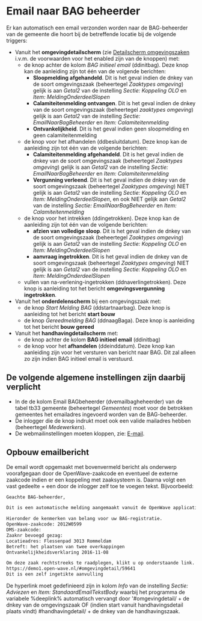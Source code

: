 # Email naar BAG beheerder

Er kan automatisch een email verzonden worden naar de BAG-beheerder van de gemeente die hoort bij de betreffende locatie bij de volgende triggers:

- Vanuit het **omgevingdetailscherm** (zie [Detailscherm omgevingszaken](/probleemoplossing/portalen_en_moduleschermen/zaakportaal_omgeving/detailscherm_omgevingszaken.md) i.v.m. de voorwaarden voor het enabled zijn van de knoppen) met:
  - de knop achter de kolom _BAG initieel email_ (ddinitbag). Deze knop kan de aanleiding zijn tot één van de volgende berichten:
    - **Sloopmelding afgehandeld**. Dit is het geval indien de dnkey van de soort omgevingszaak (beheertegel _Zaaktypes omgeving_) gelijk is aan _Getal2_ van de instelling _Sectie: Koppeling OLO_ en _Item: MeldingOnderdeelSlopen_
    - **Calamiteitenmelding ontvangen**. Dit is het geval indien de dnkey van de soort omgevingszaak (beheertegel _zaaktypes omgeving_) gelijk is aan _Getal2_ van de instelling _Sectie: EmailNaarBagBeheerder_ en _Item: Calamiteitenmelding_
    - **Ontvankelijkheid**. Dit is het geval indien geen sloopmelding en geen calamiteitenmelding
  - de knop voor het afhandelen (ddbesluitdatum). Deze knop kan de aanleiding zijn tot één van de volgende berichten:
    - **Calamiteitenmelding afgehandeld**. Dit is het geval indien de dnkey van de soort omgevingszaak (beheertegel _Zaaktypes omgeving_) gelijk is aan _Getal2_ van de instelling _Sectie: EmailNaarBagBeheerder_ en _Item: Calamiteitenmelding_
    - **Vergunning verleend**. Dit is het geval indien de dnkey van de soort omgevingszaak (beheertegel _Zaaktypes omgeving_) NIET gelijk is aan _Getal2_ van de instelling _Sectie: Koppeling OLO_ en _Item: MeldingOnderdeelSlopen_, en ook NIET gelijk aan _Getal2_ van de instelling _Sectie: EmailNaarBagBeheerder_ en _Item: Calamiteitenmelding_
  - de knop voor het intrekken (ddingetrokken). Deze knop kan de aanleiding zijn tot één van de volgende berichten:
    - **afzien van volledige sloop**. Dit is het geval indien de dnkey van de soort omgevingszaak (beheertegel _Zaaktypes omgeving_) gelijk is aan _Getal2_ van de instelling _Sectie: Koppeling OLO_ en _Item: MeldingOnderdeelSlopen_
    - **aanvraag ingetrokken**. Dit is het geval indien de dnkey van de soort omgevingszaak (beheertegel _Zaaktypes omgeving_) NIET gelijk is aan _Getal2_ van de instelling _Sectie: Koppeling OLO_ en _Item: MeldingOnderdeelSlopen_
  - vullen van na-verlening-ingetrokken (ddnaverlingetrokken). Deze knop is aanleiding tot het bericht **omgevingsvergunning ingetrokken**.
- Vanuit het **onderdelenscherm** bij een omgevingszaak met:
  - de knop _Start Melding BAG_ (ddstartnaarbag). Deze knop is aanleiding tot het bericht **start bouw**
  - de knop _Gereedmelding BAG_ (ddnaagBaga). Deze knop is aanleiding tot het bericht **bouw gereed**
- Vanuit het **handhavingdetailscherm** met:
  - de knop achter de kolom **BAG initieel email** (ddinitbag)
  - de knop voor het **afhandelen** (ddeinddatum). Deze knop kan aanleiding zijn voor het versturen van bericht naar BAG. Dit zal alleen zo zijn indien BAG initieel email is verstuurd.

## De volgende algemene instellingen zijn daarbij verplicht

- In de de kolom Email BAGbeheerder (dvemailbagheheerder) van de tabel tb33 gemeente (beheertegel _Gemeentes_) moet voor de betrokken gemeentes het emailadres ingevoerd worden van de BAG-beheerder.
- De inlogger die de knop indrukt moet ook een valide mailadres hebben (beheertegel _Medewerkers_).
- De webmailinstellingen moeten kloppen, zie: [E-mail](/instellen_inrichten/email.md).

## Opbouw emailbericht

De email wordt opgemaakt met bovenvermeld bericht als onderwerp voorafgegaan door de OpenWave-zaakcode en eventueel de externe zaakcode indien er een koppeling met zaaksysteem is. Daarna volgt een vast gedeelte + een door de inlogger zelf toe te voegen tekst.
Bijvoorbeeld:

```txt
Geachte BAG-beheerder,

Dit is een automatische melding aangemaakt vanuit de OpenWave applicatie.

Hieronder de kenmerken van belang voor uw BAG-registratie.
OpenWave-zaakcode: 2012W0599
DMS-zaakcode:
Zaaknr bevoegd gezag:
Locatieadres: Flessenpad 3013 Rommeldam
Betreft: het plaatsen van twee overkappingen
Ontvankelijkheidsverklaring 2016-11-08

Om deze zaak rechtstreeks te raadplegen, klikt u op onderstaande link.
https://demo1.open-wave.nl/#omgevingdetail/59641
Dit is een zelf ingetikte aanvulling
```

De hyperlink moet gedefinieerd zijn in kolom _Info_ van de instelling _Sectie: Adviezen_ en _Item: StandaardEmailTekstBody_ waarbij het programma de variabele %deeplink% automatisch vervangt door '#omgevingdetail/ + de dnkey van de omgevingszaak OF (indien start vanuit handhavingsdetail plaats vindt) #handhavingdetail/ + de dnkey van de handhavingszaak.
